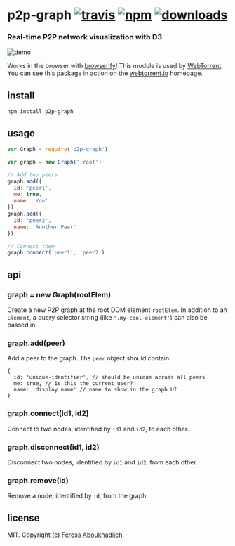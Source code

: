 # p2p-graph [![travis][travis-image]][travis-url] [![npm][npm-image]][npm-url] [![downloads][downloads-image]][downloads-url]

[travis-image]: https://img.shields.io/travis/feross/p2p-graph/master.svg
[travis-url]: https://travis-ci.org/feross/p2p-graph
[npm-image]: https://img.shields.io/npm/v/p2p-graph.svg
[npm-url]: https://npmjs.org/package/p2p-graph
[downloads-image]: https://img.shields.io/npm/dm/p2p-graph.svg
[downloads-url]: https://npmjs.org/package/p2p-graph

### Real-time P2P network visualization with D3

![demo](demo.gif)

Works in the browser with [browserify](http://browserify.org/)! This module is used
by [WebTorrent](http://webtorrent.io). You can see this package in action on the
[webtorrent.io](https://webtorrent.io/) homepage.

## install

```
npm install p2p-graph
```

## usage

```js
var Graph = require('p2p-graph')

var graph = new Graph('.root')

// Add two peers
graph.add({
  id: 'peer1',
  me: true,
  name: 'You'
})
graph.add({
  id: 'peer2',
  name: 'Another Peer'
})

// Connect them
graph.connect('peer1', 'peer2')
```

## api

### graph = new Graph(rootElem)

Create a new P2P graph at the root DOM element `rootElem`. In addition to an
`Element`, a query selector string (like `'.my-cool-element'`) can also be passed
in.

### graph.add(peer)

Add a peer to the graph. The `peer` object should contain:

```
{
  id: 'unique-identifier', // should be unique across all peers
  me: true, // is this the current user?
  name: 'display name' // name to show in the graph UI
}
```

### graph.connect(id1, id2)

Connect to two nodes, identified by `id1` and `id2`, to each other.

### graph.disconnect(id1, id2)

Disconnect two nodes, identified by `id1` and `id2`, from each other.

### graph.remove(id)

Remove a node, identified by `id`, from the graph.

## license

MIT. Copyright (c) [Feross Aboukhadijeh](http://feross.org).
